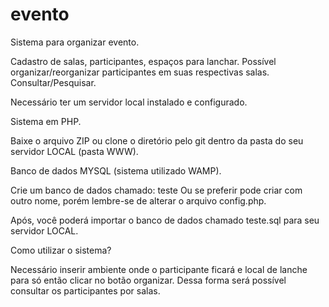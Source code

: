 # evento
Sistema para organizar evento.

Cadastro de salas, participantes, espaços para lanchar.
Possível organizar/reorganizar participantes em suas respectivas salas.
Consultar/Pesquisar.

Necessário ter um servidor local instalado e configurado. 

Sistema em PHP.

Baixe o arquivo ZIP ou clone o diretório pelo git dentro da pasta do seu servidor LOCAL (pasta WWW).

Banco de dados MYSQL (sistema utilizado WAMP).

Crie um banco de dados chamado: teste 
Ou se preferir pode criar com outro nome, porém lembre-se de alterar o arquivo config.php.

Após, você poderá importar o banco de dados chamado teste.sql para seu servidor LOCAL.

Como utilizar o sistema?

Necessário inserir ambiente onde o participante ficará e local de lanche para só então clicar 
no botão organizar. Dessa forma será possível consultar os participantes por salas. 

